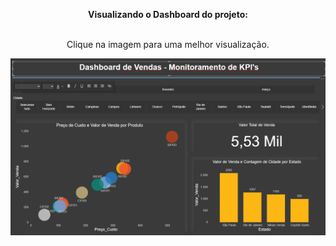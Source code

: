 <html>
<body>


<center>

<b>Visualizando o Dashboard do projeto:</b></br></br>

Clique na imagem para uma melhor visualização.

<img src="https://github.com/Wenceslau93/Power_BI/blob/main/Dashboard%20de%20Vendas%20-%20Monitoramento%20de%20KPI's/Dashboard%20de%20Vendas%20-%20Monitoramento%20de%20KPI's.PNG?raw=true" alt="sometext"></br></br>

</center>

</body>
</html>
